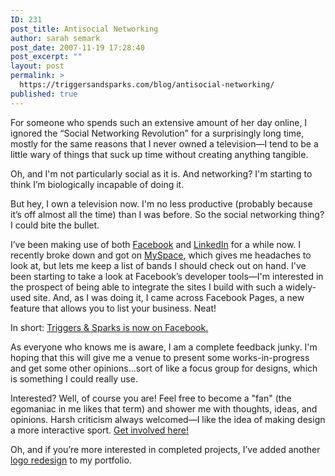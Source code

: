 ```yaml
---
ID: 231
post_title: Antisocial Networking
author: sarah semark
post_date: 2007-11-19 17:28:40
post_excerpt: ""
layout: post
permalink: >
  https://triggersandsparks.com/blog/antisocial-networking/
published: true
---
```

<p>For someone who spends such an extensive amount of her day online, I ignored the &ldquo;Social Networking Revolution&rdquo; for a surprisingly long time, mostly for the same reasons that I never owned a television&mdash;I tend to be a little wary of things that suck up time without creating anything tangible.</p>

<p>Oh, and I'm not particularly social as it is. And networking? I'm starting to think I&rsquo;m biologically incapable of doing it.</p>

<p>But hey, I own a television now. I'm no less productive (probably because it&rsquo;s off almost all the time) than I was before. So the social networking thing? I could bite the bullet.</p>

<p>I&rsquo;ve been making use of both <a href="http://www.facebook.com/profile.php?id=684335203">Facebook</a> and <a href="http://www.linkedin.com/in/triggersandsparks">LinkedIn</a> for a while now. I recently broke down and got on <a href="http://www.myspace.com/triggersandsparks">MySpace</a>, which gives me headaches to look at, but lets me keep a list of bands I should check out on hand. I've been starting to take a look at Facebook&rsquo;s developer tools&mdash;I'm interested in the prospect of being able to integrate the sites I build with such a widely-used site. And, as I was doing it, I came across Facebook Pages, a new feature that allows you to list your business. Neat!</p>

<p>In short: <a href="http://www.facebook.com/profile.php?id=6632880052">Triggers & Sparks is now on Facebook.</a></p>

<p>As everyone who knows me is aware, I am a complete feedback junky. I'm hoping that this will give me a venue to present some works-in-progress and get some other opinions&hellip;sort of like a focus group for designs, which is something I could really use.</p>

<p>Interested? Well, of course you are! Feel free to become a "fan" (the egomaniac in me likes that term) and shower me with thoughts, ideas, and opinions. Harsh criticism always welcomed&mdash;I like the idea of making design a more interactive sport. <a href="http://www.facebook.com/profile.php?id=6632880052">Get involved here!</a></p>

<p>Oh, and if you&rsquo;re more interested in completed projects, I&rsquo;ve added another <a href="http://triggersandsparks.com/project/show/66">logo redesign</a> to my portfolio.</p>